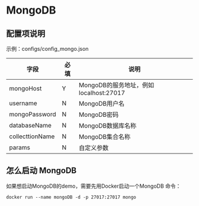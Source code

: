 # MongoDB

## 配置项说明     

示例：configs/config_mongo.json

| 字段 | 必填 | 说明 |
| --- | --- | --- |
| mongoHost | Y | MongoDB的服务地址，例如localhost:27017 |
| username | N | MongoDB用户名 |
| mongoPassword | N | MongoDB密码 |
| databaseName | N | MongoDB数据库名称 |
| collecttionName | N | MongoDB集合名称 |
| params | N | 自定义参数 |


## 怎么启动 MongoDB

如果想启动MongoDB的demo，需要先用Docker启动一个MongoDB 命令：

```shell 
docker run --name mongoDB -d -p 27017:27017 mongo
```
